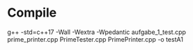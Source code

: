 # Compile
g++ -std=c++17 -Wall -Wextra -Wpedantic aufgabe_1_test.cpp prime_printer.cpp PrimeTester.cpp PrimePrinter.cpp -o testA1